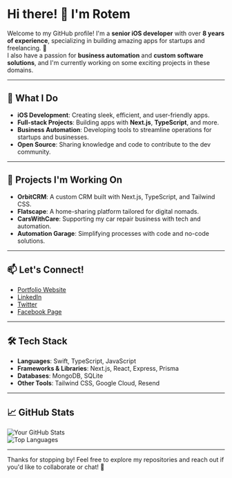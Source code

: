 # Hi there! 👋 I'm Rotem  

Welcome to my GitHub profile! I'm a **senior iOS developer** with over **8 years of experience**, specializing in building amazing apps for startups and freelancing. 🚀  
I also have a passion for **business automation** and **custom software solutions**, and I'm currently working on some exciting projects in these domains.  

---

## 🔧 What I Do

- **iOS Development**: Creating sleek, efficient, and user-friendly apps.  
- **Full-stack Projects**: Building apps with **Next.js**, **TypeScript**, and more.  
- **Business Automation**: Developing tools to streamline operations for startups and businesses.  
- **Open Source**: Sharing knowledge and code to contribute to the dev community.  

---

## 🌟 Projects I'm Working On

- **OrbitCRM**: A custom CRM built with Next.js, TypeScript, and Tailwind CSS.  
- **Flatscape**: A home-sharing platform tailored for digital nomads.  
- **CarsWithCare**: Supporting my car repair business with tech and automation.  
- **Automation Garage**: Simplifying processes with code and no-code solutions.  

---

## 📫 Let's Connect!

- [Portfolio Website](#)  
- [LinkedIn](https://linkedin.com/in/your-profile)  
- [Twitter](https://twitter.com/your-profile)  
- [Facebook Page](https://facebook.com/your-automations-page)  

---

## 🛠 Tech Stack

- **Languages**: Swift, TypeScript, JavaScript  
- **Frameworks & Libraries**: Next.js, React, Express, Prisma  
- **Databases**: MongoDB, SQLite  
- **Other Tools**: Tailwind CSS, Google Cloud, Resend  

---

## 📈 GitHub Stats

![Your GitHub Stats](https://github-readme-stats.vercel.app/api?username=nevgauker&show_icons=true&hide=stars&theme=radical)  
![Top Languages](https://github-readme-stats.vercel.app/api/top-langs/?username=nevgauker&layout=compact&theme=radical)  

---

Thanks for stopping by! Feel free to explore my repositories and reach out if you'd like to collaborate or chat! 🚀
